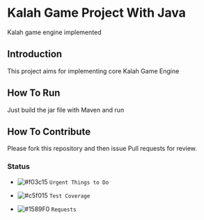 # Kalah Game Project With Java

Kalah game engine implemented

## Introduction

This project aims for implementing core Kalah Game Engine

## How To Run

Just build the jar file with Maven and run

## How To Contribute

Please fork this repository and then issue Pull requests for review.

### Status
- ![#f03c15](https://placehold.it/15/f03c15/000000?text=+) `Urgent Things to Do`
  
- ![#c5f015](https://placehold.it/15/c5f015/000000?text=+) `Test Coverage`
  
- ![#1589F0](https://placehold.it/15/1589F0/000000?text=+) `Requests`
